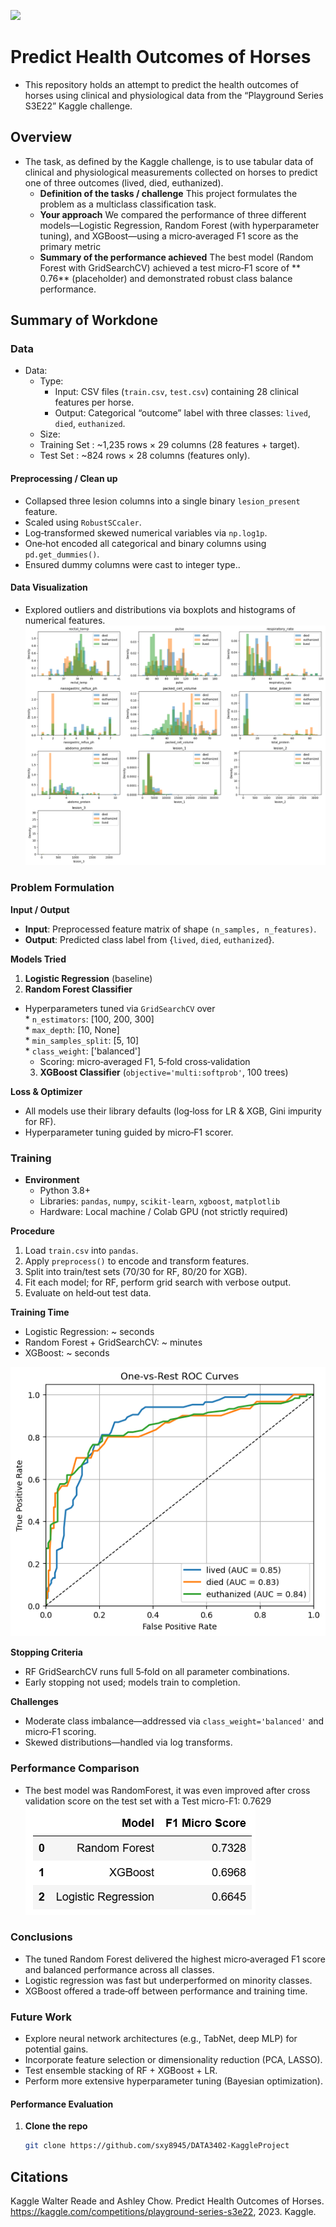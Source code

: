 ![](UTA-DataScience-Logo.png)

# Predict Health Outcomes of Horses
* This repository holds an attempt to predict the health outcomes of horses using clinical and physiological data from the “Playground Series S3E22” Kaggle challenge.


## Overview

* The task, as defined by the Kaggle challenge, is to use tabular data of clinical and physiological measurements collected on horses to predict one of three outcomes (lived, died, euthanized). 
  * **Definition of the tasks / challenge** This project formulates the problem as a multiclass classification task.
  * **Your approach**  We compared the performance of three different models—Logistic Regression, Random Forest (with hyperparameter tuning), and XGBoost—using a micro‑averaged F1 score as the primary metric
  * **Summary of the performance achieved**  The best model (Random Forest with GridSearchCV) achieved a test micro‑F1 score of ** 0.76** (placeholder) and demonstrated robust class balance performance.

## Summary of Workdone

### Data

* Data:
  * Type: 
    * Input: CSV files (`train.csv`, `test.csv`) containing 28 clinical features per horse.
    * Output: Categorical “outcome” label with three classes: `lived`, `died`, `euthanized`.
  * Size:
  * Training Set : ~1,235 rows × 29 columns (28 features + target). 
  * Test Set : ~824 rows × 28 columns (features only).

#### Preprocessing / Clean up

* Collapsed three lesion columns into a single binary `lesion_present` feature.
* Scaled using `RobustSCcaler`.
* Log‑transformed skewed numerical variables via `np.log1p`.  
* One‑hot encoded all categorical and binary columns using `pd.get_dummies()`.  
* Ensured dummy columns were cast to integer type..

#### Data Visualization

* Explored outliers and distributions via boxplots and histograms of numerical features.  
![Histogram](graph1.png)
  
### Problem Formulation

**Input / Output**  
  * **Input**: Preprocessed feature matrix of shape `(n_samples, n_features)`.  
  * **Output**: Predicted class label from {`lived`, `died`, `euthanized`}.

**Models Tried**  
  1. **Logistic Regression** (baseline)  
  2. **Random Forest Classifier**  
* Hyperparameters tuned via `GridSearchCV` over  
       * `n_estimators`: [100, 200, 300]  
       * `max_depth`: [10, None]  
       * `min_samples_split`: [5, 10]  
       * `class_weight`: ['balanced']  
     * Scoring: micro‑averaged F1, 5‑fold cross‑validation  
  3. **XGBoost Classifier** (`objective='multi:softprob'`, 100 trees)

**Loss & Optimizer**  
* All models use their library defaults (log‑loss for LR & XGB, Gini impurity for RF).  
* Hyperparameter tuning guided by micro‑F1 scorer.

### Training

* **Environment**  
  * Python 3.8+  
  * Libraries: `pandas`, `numpy`, `scikit-learn`, `xgboost`, `matplotlib`  
  * Hardware: Local machine / Colab GPU (not strictly required)
   
 **Procedure**  
  1. Load `train.csv` into `pandas`.  
  2. Apply `preprocess()` to encode and transform features.  
  3. Split into train/test sets (70/30 for RF, 80/20 for XGB).  
  4. Fit each model; for RF, perform grid search with verbose output.  
  5. Evaluate on held‑out test data.

 **Training Time**  
  * Logistic Regression: ~ seconds
  * Random Forest + GridSearchCV: ~ minutes
  * XGBoost: ~ seconds

![RandomForest : Roc Curve](roccurve.png)


**Stopping Criteria**  
* RF GridSearchCV runs full 5‑fold on all parameter combinations.  
* Early stopping not used; models train to completion.

**Challenges**  
  * Moderate class imbalance—addressed via `class_weight='balanced'` and micro‑F1 scoring.  
  * Skewed distributions—handled via log transforms.



### Performance Comparison

* The best model was RandomForest, it was even improved after cross validation score on the test set with a Test micro-F1: 0.7629
![Model Performances](table.png)

  
### Conclusions

* The tuned Random Forest delivered the highest micro‑averaged F1 score and balanced performance across all classes.  
* Logistic regression was fast but underperformed on minority classes.  
* XGBoost offered a trade‑off between performance and training time.

### Future Work

* Explore neural network architectures (e.g., TabNet, deep MLP) for potential gains.  
* Incorporate feature selection or dimensionality reduction (PCA, LASSO).  
* Test ensemble stacking of RF + XGBoost + LR.  
* Perform more extensive hyperparameter tuning (Bayesian optimization).



#### Performance Evaluation

1. **Clone the repo**  
   ```bash
   git clone https://github.com/sxy8945/DATA3402-KaggleProject


## Citations
Kaggle 
Walter Reade and Ashley Chow. Predict Health Outcomes of Horses.
https://kaggle.com/competitions/playground-series-s3e22, 2023. Kaggle.







